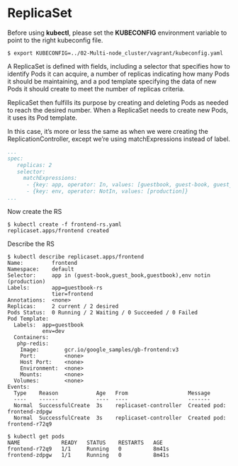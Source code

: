 # ReplicaSet

Before using **kubectl**, please set the **KUBECONFIG** environment variable to point to the right kubeconfig file.

```console
$ export KUBECONFIG=../02-Multi-node_cluster/vagrant/kubeconfig.yaml
```

A ReplicaSet is defined with fields, including a selector that specifies how to identify Pods it can acquire, a number of replicas indicating how many Pods it should be maintaining, and a pod template specifying the data of new Pods it should create to meet the number of replicas criteria.

ReplicaSet then fulfills its purpose by creating and deleting Pods as needed to reach the desired number. When a ReplicaSet needs to create new Pods, it uses its Pod template.

In this case, it’s more or less the same as when we were creating the ReplicationController, except we’re using matchExpressions instead of label. 

```yaml
...
spec:
   replicas: 2
   selector:
     matchExpressions:
      - {key: app, operator: In, values: [guestbook, guest-book, guest_book]}
      - {key: env, operator: NotIn, values: [production]}
...
```

Now create the RS

```console
$ kubectl create -f frontend-rs.yaml
replicaset.apps/frontend created
```

Describe the RS

```console
$ kubectl describe replicaset.apps/frontend                                                                                                   
Name:         frontend
Namespace:    default
Selector:     app in (guest-book,guest_book,guestbook),env notin (production)
Labels:       app=guestbook-rs
              tier=frontend
Annotations:  <none>
Replicas:     2 current / 2 desired
Pods Status:  0 Running / 2 Waiting / 0 Succeeded / 0 Failed
Pod Template:
  Labels:  app=guestbook
           env=dev
  Containers:
   php-redis:
    Image:        gcr.io/google_samples/gb-frontend:v3
    Port:         <none>
    Host Port:    <none>
    Environment:  <none>
    Mounts:       <none>
  Volumes:        <none>
Events:
  Type    Reason            Age   From                   Message
  ----    ------            ----  ----                   -------
  Normal  SuccessfulCreate  3s    replicaset-controller  Created pod: frontend-zdpgw
  Normal  SuccessfulCreate  3s    replicaset-controller  Created pod: frontend-r72q9
  ```

```console
$ kubectl get pods
NAME             READY   STATUS    RESTARTS   AGE
frontend-r72q9   1/1     Running   0          8m41s
frontend-zdpgw   1/1     Running   0          8m41s
```

